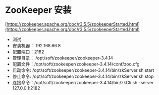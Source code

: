 # ZooKeeper 安装

[https://zookeeper.apache.org/doc/r3.5.5/zookeeperStarted.html](https://zookeeper.apache.org/doc/r3.5.5/zookeeperStarted.html)
* 测试
* 安装机器： 192.168.66.8
* 配置端口：2182
* 管理目录： /opt/soft/zookeeper/zookeeper-3.4.14
* 配置文件：/opt/soft/zookeeper/zookeeper-3.4.14/conf/zoo.cfg
* 启动命令: /opt/soft/zookeeper/zookeeper-3.4.14/bin/zkServer.sh start
* 停止命令: /opt/soft/zookeeper/zookeeper-3.4.14/bin/zkServer.sh stop
* 连接命令：/opt/soft/zookeeper/zookeeper-3.4.14/bin/zkCli.sh -server 127.0.0.1:2182

